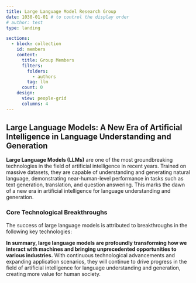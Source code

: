 ```yaml
---
title: Large Language Model Research Group
date: 1030-01-01 # to control the display order
# author: test
type: landing

sections:
  - block: collection
    id: members
    content:
      title: Group Members
      filters:
        folders:
          - authors
        tag: llm
      count: 0
    design:
      view: people-grid
      columns: 4
---
```


## Large Language Models: A New Era of Artificial Intelligence in Language Understanding and Generation

**Large Language Models (LLMs)** are one of the most groundbreaking technologies in the field of artificial intelligence in recent years. Trained on massive datasets, they are capable of understanding and generating natural language, demonstrating near-human-level performance in tasks such as text generation, translation, and question answering. This marks the dawn of a new era in artificial intelligence for language understanding and generation.

### Core Technological Breakthroughs

The success of large language models is attributed to breakthroughs in the following key technologies:

**In summary, large language models are profoundly transforming how we interact with machines and bringing unprecedented opportunities to various industries.** With continuous technological advancements and expanding application scenarios, they will continue to drive progress in the field of artificial intelligence for language understanding and generation, creating more value for human society.